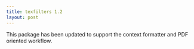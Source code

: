 ```yaml
---
title: texfilters 1.2
layout: post
---
```


This package has been updated to support the context formatter and PDF oriented
workflow.
